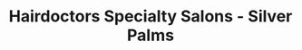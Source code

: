 ---
title: "Hairdoctors Specialty Salons - Silver Palms"
url: /homestead/hairdoctors-specialty-salons-silver-palms/
shop: hairdresser
---